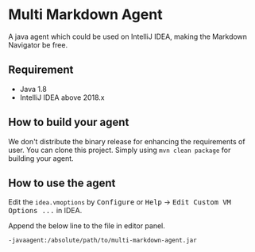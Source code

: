 # Multi Markdown Agent

A java agent which could be used on IntelliJ IDEA, making the Markdown Navigator be free.

## Requirement

* Java 1.8
* IntelliJ IDEA above 2018.x

## How to build your agent

We don't distribute the binary release for enhancing the requirements of user. You can
clone this project. Simply using `mvn clean package` for building your agent.

## How to use the agent

Edit the `idea.vmoptions` by <kbd>Configure</kbd> or <kbd>Help</kbd> -> <kbd>Edit Custom VM Options ...</kbd> in IDEA.

Append the below line to the file in editor panel.

`-javaagent:/absolute/path/to/multi-markdown-agent.jar`
